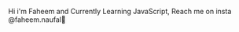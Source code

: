 Hi i'm Faheem and Currently Learning JavaScript, Reach me on insta @faheem.naufal👻


<!---
forceuuu/forceuuu is a ✨ special ✨ repository because its `README.md` (this file) appears on your GitHub profile.
You can click the Preview link to take a look at your changes.
--->
